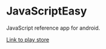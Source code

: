 # JavaScriptEasy

JavaScript reference app for android.

[Link to play store](https://play.google.com/store/apps/details?id=com.itsgaurav.html5easy&hl=en)
